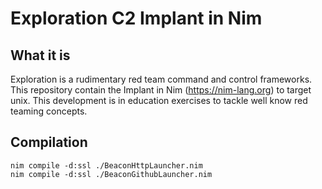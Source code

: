 # Exploration C2 Implant in Nim

## What it is

Exploration is a rudimentary red team command and control frameworks.  
This repository contain the Implant in Nim (https://nim-lang.org) to target unix.
This development is in education exercises to tackle well know red teaming concepts.

## Compilation 

```
nim compile -d:ssl ./BeaconHttpLauncher.nim
nim compile -d:ssl ./BeaconGithubLauncher.nim
```
